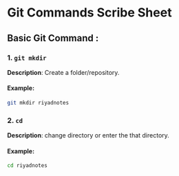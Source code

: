 # Git Commands Scribe Sheet
## Basic Git Command :

### 1. `git mkdir`
**Description**: Create a folder/repository.
#### **Example**:
```bash
git mkdir riyadnotes
```
### 2. `cd`
**Description**: change directory or enter the that directory.
#### **Example**:
```bash
cd riyadnotes
```


